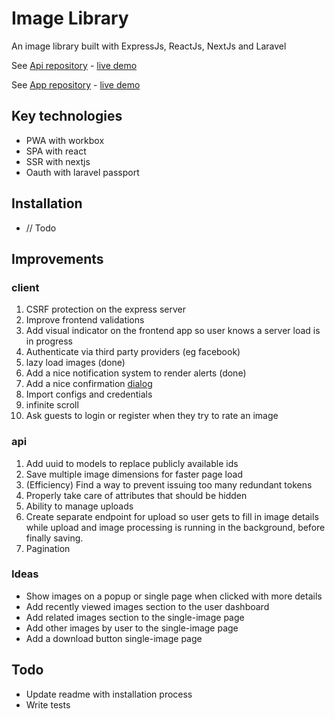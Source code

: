 # Image Library

An image library built with ExpressJs, ReactJs, NextJs and Laravel

See [Api repository](https://github.com/Godofbrowser/laravel-image-library-api) - [live demo](http://image-library-api.herokuapp.com/)

See [App repository](https://github.com/Godofbrowser/react-image-library-app) - [live demo](http://image-library-app.herokuapp.com/)

## Key technologies
- PWA with workbox
- SPA with react
- SSR with nextjs
- Oauth with laravel passport

## Installation

-   // Todo

## Improvements

### client
1. CSRF protection on the express server
2. Improve frontend validations
3. Add visual indicator on the frontend app so user knows a server load is in progress
4. Authenticate via third party providers (eg facebook)
5. lazy load images (done)
6. Add a nice notification system to render alerts (done)
7. Add a nice confirmation [dialog](https://github.com/Godofbrowser/vuejs-dialog/)
8. Import configs and credentials
9. infinite scroll
10. Ask guests to login or register when they try to rate an image

### api
1. Add uuid to models to replace publicly available ids
2. Save multiple image dimensions for faster page load
3. (Efficiency) Find a way to prevent issuing too many redundant tokens
4. Properly take care of attributes that should be hidden
5. Ability to manage uploads
6. Create separate endpoint for upload so user gets to fill in image details while upload and image processing is running in the background, before finally saving.
7. Pagination

### Ideas
- Show images on a popup or single page when clicked with more details
- Add recently viewed images section to the user dashboard
- Add related images section to the single-image page
- Add other images by user to the single-image page
- Add a download button single-image page


## Todo

- Update readme with installation process
- Write tests

